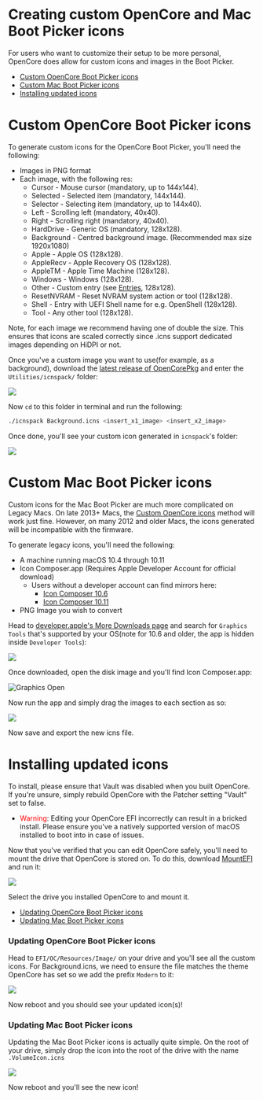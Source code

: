 # Creating custom OpenCore and Mac Boot Picker icons

For users who want to customize their setup to be more personal, OpenCore does allow for custom icons and images in the Boot Picker.

* [Custom OpenCore Boot Picker icons](#custom-opencore-boot-picker-icons)
* [Custom Mac Boot Picker icons](#custom-mac-boot-picker-icons)
* [Installing updated icons](#installing-updated-icons)

# Custom OpenCore Boot Picker icons

To generate custom icons for the OpenCore Boot Picker, you'll need the following:

* Images in PNG format
* Each image, with the following res:
  * Cursor - Mouse cursor (mandatory, up to 144x144).
  * Selected - Selected item (mandatory, 144x144).
  * Selector - Selecting item (mandatory, up to 144x40).
  * Left - Scrolling left (mandatory, 40x40).
  * Right - Scrolling right (mandatory, 40x40).
  * HardDrive - Generic OS (mandatory, 128x128).
  * Background - Centred background image. (Recommended max size 1920x1080)
  * Apple - Apple OS (128x128).
  * AppleRecv - Apple Recovery OS (128x128).
  * AppleTM - Apple Time Machine (128x128).
  * Windows - Windows (128x128).
  * Other - Custom entry (see [Entries](https://dortania.github.io/docs/latest/Configuration.html), 128x128).
  * ResetNVRAM - Reset NVRAM system action or tool (128x128).
  * Shell - Entry with UEFI Shell name for e.g. OpenShell (128x128).
  * Tool - Any other tool (128x128).

Note, for each image we recommend having one of double the size. This ensures that icons are scaled correctly since .icns support dedicated images depending on HiDPI or not.

Once you've a custom image you want to use(for example, as a background), download the [latest release of OpenCorePkg](https://github.com/acidanthera/OpenCorePkg/releases) and enter the `Utilities/icnspack/` folder:

![](../images/icnspack-folder.png)

Now `cd` to this folder in terminal and run the following:

```sh
./icnspack Background.icns <insert_x1_image> <insert_x2_image>
```

Once done, you'll see your custom icon generated in `icnspack`'s folder:

![](../images/icnspack-done.png)

# Custom Mac Boot Picker icons

Custom icons for the Mac Boot Picker are much more complicated on Legacy Macs. On late 2013+ Macs, the [Custom OpenCore icons](#custom-opencore-icons) method will work just fine. However, on many 2012 and older Macs, the icons generated will be incompatible with the firmware.

To generate legacy icons, you'll need the following:

* A machine running macOS 10.4 through 10.11
* Icon Composer.app (Requires Apple Developer Account for official download)
  * Users without a developer account can find mirrors here:
    * [Icon Composer 10.6](https://github.com/dortania/OpenCore-Legacy-Patcher/blob/main/docs/Icon-Composer-10.6.zip)
    * [Icon Composer 10.11](https://github.com/dortania/OpenCore-Legacy-Patcher/blob/main/docs/Icon-Composer-10.11.zip)
* PNG Image you wish to convert

Head to [developer.apple's More Downloads page](https://developer.apple.com/download/more/) and search for `Graphics Tools` that's supported by your OS(note for 10.6 and older, the app is hidden inside `Developer Tools`):

![](../images/graphics-download.png)

Once downloaded, open the disk image and you'll find Icon Composer.app:

![Graphics Open](../images/graphics-open.png)

Now run the app and simply drag the images to each section as so:

![](../images/icon-SL.png)

Now save and export the new icns file.

# Installing updated icons

To install, please ensure that Vault was disabled when you built OpenCore. If you're unsure, simply rebuild OpenCore with the Patcher setting "Vault" set to false.

* <span style="color:red"> Warning</span>: Editing your OpenCore EFI incorrectly can result in a bricked install. Please ensure you've a natively supported version of macOS installed to boot into in case of issues.

Now that you've verified that you can edit OpenCore safely, you'll need to mount the drive that OpenCore is stored on. To do this, download [MountEFI](https://github.com/corpnewt/MountEFI) and run it:

![](../images/mountefi.png)

Select the drive you installed OpenCore to and mount it.

* [Updating OpenCore Boot Picker icons](#updating-opencore-boot-picker-icons)
* [Updating Mac Boot Picker icons](#updating-mac-boot-picker-icons)

### Updating OpenCore Boot Picker icons

Head to `EFI/OC/Resources/Image/` on your drive and you'll see all the custom icons. For Background.icns, we need to ensure the file matches the theme OpenCore has set so we add the prefix `Modern` to it:

![](../images/background-moved.png)

Now reboot and you should see your updated icon(s)!

### Updating Mac Boot Picker icons

Updating the Mac Boot Picker icons is actually quite simple. On the root of your drive, simply drop the icon into the root of the drive with the name `.VolumeIcon.icns`

![](../images/mac-icns-drive.png)

Now reboot and you'll see the new icon!
